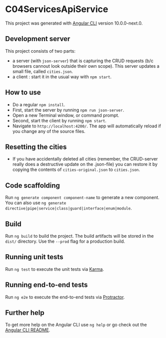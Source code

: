 # C04ServicesApiService

This project was generated with [Angular CLI](https://github.com/angular/angular-cli) version 10.0.0-next.0.

## Development server
This project consists of two parts:
- a server (with `json-server`) that is capturing the CRUD requests (b/c browsers cannout look outside their own scope).
This server updates a small file, called `cities.json`.
- a client : start it in the usual way with `npm start`.

## How to use
- Do a regular `npm install`.
- First, start the server by running `npm run json-server`.
- Open a new Terminal window, or command prompt.
- Second, start the client by running `npm start`.
- Navigate to `http://localhost:4200/`. The app will automatically reload if you change any of the source files.

## Resetting the cities
- If you have accidentally deleted all cities (remember, the CRUD-server really does a destructive update on the .json-file) you can restore
it by copying the contents of `cities-original.json` to `cities.json`.

## Code scaffolding

Run `ng generate component component-name` to generate a new component. You can also use `ng generate directive|pipe|service|class|guard|interface|enum|module`.

## Build

Run `ng build` to build the project. The build artifacts will be stored in the `dist/` directory. Use the `--prod` flag for a production build.

## Running unit tests

Run `ng test` to execute the unit tests via [Karma](https://karma-runner.github.io).

## Running end-to-end tests

Run `ng e2e` to execute the end-to-end tests via [Protractor](http://www.protractortest.org/).

## Further help

To get more help on the Angular CLI use `ng help` or go check out the [Angular CLI README](https://github.com/angular/angular-cli/blob/master/README.md).
